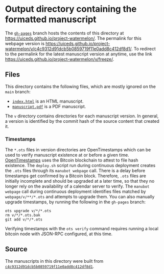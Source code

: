 # Output directory containing the formatted manuscript

The [`gh-pages`](https://github.com/uiceds/project-watermelon/tree/gh-pages) branch hosts the contents of this directory at <https://uiceds.github.io/project-watermelon/>.
The permalink for this webpage version is <https://uiceds.github.io/project-watermelon/v/c4c9312d91dcb5b0859719f11e0add8c412df8d1/>.
To redirect to the permalink for the latest manuscript version at anytime, use the link <https://uiceds.github.io/project-watermelon/v/freeze/>.

## Files

This directory contains the following files, which are mostly ignored on the `main` branch:

+ [`index.html`](index.html) is an HTML manuscript.
+ [`manuscript.pdf`](manuscript.pdf) is a PDF manuscript.

The `v` directory contains directories for each manuscript version.
In general, a version is identified by the commit hash of the source content that created it.

### Timestamps

The `*.ots` files in version directories are OpenTimestamps which can be used to verify manuscript existence at or before a given time.
[OpenTimestamps](https://opentimestamps.org/) uses the Bitcoin blockchain to attest to file hash existence.
The `deploy.sh` script run during continuous deployment creates the `.ots` files through its `manubot webpage` call.
There is a delay before timestamps get confirmed by a Bitcoin block.
Therefore, `.ots` files are initially incomplete and should be upgraded at a later time, so that they no longer rely on the availability of a calendar server to verify.
The `manubot webpage` call during continuous deployment identifies files matched by `webpage/v/**/*.ots` and attempts to upgrade them.
You can also manually upgrade timestamps, by running the following in the `gh-pages` branch:

```shell
ots upgrade v/*/*.ots
rm v/*/*.ots.bak
git add v/*/*.ots
```

Verifying timestamps with the `ots verify` command requires running a local bitcoin node with JSON-RPC configured, at this time.

## Source

The manuscripts in this directory were built from
[`c4c9312d91dcb5b0859719f11e0add8c412df8d1`](https://github.com/uiceds/project-watermelon/commit/c4c9312d91dcb5b0859719f11e0add8c412df8d1).
